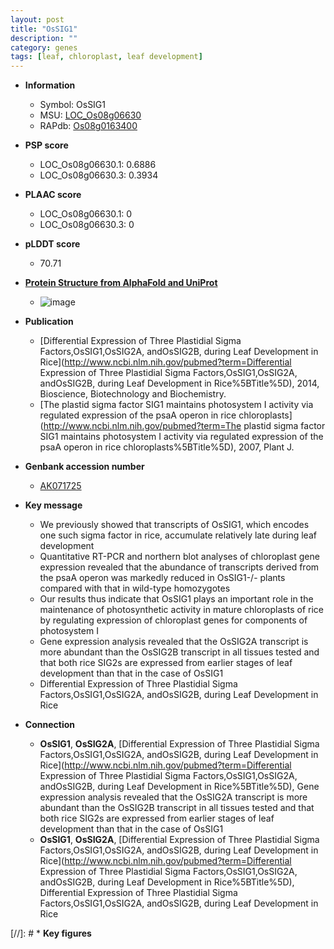 ```yaml
---
layout: post
title: "OsSIG1"
description: ""
category: genes
tags: [leaf, chloroplast, leaf development]
---
```


* **Information**  
    + Symbol: OsSIG1  
    + MSU: [LOC_Os08g06630](http://rice.plantbiology.msu.edu/cgi-bin/ORF_infopage.cgi?orf=LOC_Os08g06630)  
    + RAPdb: [Os08g0163400](http://rapdb.dna.affrc.go.jp/viewer/gbrowse_details/irgsp1?name=Os08g0163400)  

* **PSP score**  
    + LOC_Os08g06630.1: 0.6886 
    + LOC_Os08g06630.3: 0.3934 

* **PLAAC score**  
    + LOC_Os08g06630.1: 0 
    + LOC_Os08g06630.3: 0 

* **pLDDT score**
    + 70.71

* **[Protein Structure from AlphaFold and UniProt](https://www.uniprot.org/uniprotkb/Q0J7T6/entry#structure)**
    + ![image](https://ricepsp.github.io/images/Q0/AF-Q0J7T6-F1.png)

* **Publication**  
    + [Differential Expression of Three Plastidial Sigma Factors,OsSIG1,OsSIG2A, andOsSIG2B, during Leaf Development in Rice](http://www.ncbi.nlm.nih.gov/pubmed?term=Differential Expression of Three Plastidial Sigma Factors,OsSIG1,OsSIG2A, andOsSIG2B, during Leaf Development in Rice%5BTitle%5D), 2014, Bioscience, Biotechnology and Biochemistry.
    + [The plastid sigma factor SIG1 maintains photosystem I activity via regulated expression of the psaA operon in rice chloroplasts](http://www.ncbi.nlm.nih.gov/pubmed?term=The plastid sigma factor SIG1 maintains photosystem I activity via regulated expression of the psaA operon in rice chloroplasts%5BTitle%5D), 2007, Plant J.

* **Genbank accession number**  
    + [AK071725](http://www.ncbi.nlm.nih.gov/nuccore/AK071725)

* **Key message**  
    + We previously showed that transcripts of OsSIG1, which encodes one such sigma factor in rice, accumulate relatively late during leaf development
    + Quantitative RT-PCR and northern blot analyses of chloroplast gene expression revealed that the abundance of transcripts derived from the psaA operon was markedly reduced in OsSIG1-/- plants compared with that in wild-type homozygotes
    + Our results thus indicate that OsSIG1 plays an important role in the maintenance of photosynthetic activity in mature chloroplasts of rice by regulating expression of chloroplast genes for components of photosystem I
    + Gene expression analysis revealed that the OsSIG2A transcript is more abundant than the OsSIG2B transcript in all tissues tested and that both rice SIG2s are expressed from earlier stages of leaf development than that in the case of OsSIG1
    + Differential Expression of Three Plastidial Sigma Factors,OsSIG1,OsSIG2A, andOsSIG2B, during Leaf Development in Rice

* **Connection**  
    + __OsSIG1__, __OsSIG2A__, [Differential Expression of Three Plastidial Sigma Factors,OsSIG1,OsSIG2A, andOsSIG2B, during Leaf Development in Rice](http://www.ncbi.nlm.nih.gov/pubmed?term=Differential Expression of Three Plastidial Sigma Factors,OsSIG1,OsSIG2A, andOsSIG2B, during Leaf Development in Rice%5BTitle%5D), Gene expression analysis revealed that the OsSIG2A transcript is more abundant than the OsSIG2B transcript in all tissues tested and that both rice SIG2s are expressed from earlier stages of leaf development than that in the case of OsSIG1
    + __OsSIG1__, __OsSIG2A__, [Differential Expression of Three Plastidial Sigma Factors,OsSIG1,OsSIG2A, andOsSIG2B, during Leaf Development in Rice](http://www.ncbi.nlm.nih.gov/pubmed?term=Differential Expression of Three Plastidial Sigma Factors,OsSIG1,OsSIG2A, andOsSIG2B, during Leaf Development in Rice%5BTitle%5D), Differential Expression of Three Plastidial Sigma Factors,OsSIG1,OsSIG2A, andOsSIG2B, during Leaf Development in Rice

[//]: # * **Key figures**  


